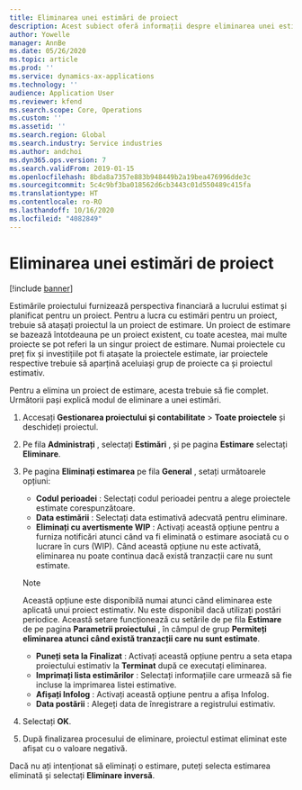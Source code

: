 ```yaml
---
title: Eliminarea unei estimări de proiect
description: Acest subiect oferă informații despre eliminarea unei estimări de proiect după finalizarea acestuia.
author: Yowelle
manager: AnnBe
ms.date: 05/26/2020
ms.topic: article
ms.prod: ''
ms.service: dynamics-ax-applications
ms.technology: ''
audience: Application User
ms.reviewer: kfend
ms.search.scope: Core, Operations
ms.custom: ''
ms.assetid: ''
ms.search.region: Global
ms.search.industry: Service industries
ms.author: andchoi
ms.dyn365.ops.version: 7
ms.search.validFrom: 2019-01-15
ms.openlocfilehash: 8bda8a7357e883b948449b2a19bea476996dde3c
ms.sourcegitcommit: 5c4c9bf3ba018562d6cb3443c01d550489c415fa
ms.translationtype: HT
ms.contentlocale: ro-RO
ms.lasthandoff: 10/16/2020
ms.locfileid: "4082849"
---
```

# <a name="eliminate-a-project-estimate"></a>Eliminarea unei estimări de proiect

[!include [banner](../includes/banner.md)]

Estimările proiectului furnizează perspectiva financiară a lucrului estimat și planificat pentru un proiect. Pentru a lucra cu estimări pentru un proiect, trebuie să atașați proiectul la un proiect de estimare. Un proiect de estimare se bazează întotdeauna pe un proiect existent, cu toate acestea, mai multe proiecte se pot referi la un singur proiect de estimare. Numai proiectele cu preț fix și investițiile pot fi atașate la proiectele estimate, iar proiectele respective trebuie să aparțină aceluiași grup de proiecte ca și proiectul estimativ.

Pentru a elimina un proiect de estimare, acesta trebuie să fie complet. Următorii pași explică modul de eliminare a unei estimări.

1. Accesați **Gestionarea proiectului și contabilitate** > **Toate proiectele** și deschideți proiectul. 
2. Pe fila **Administrați** , selectați **Estimări** , și pe pagina **Estimare** selectați **Eliminare**.
3. Pe pagina **Eliminați estimarea** pe fila **General** , setați următoarele opțiuni:

   - **Codul perioadei** : Selectați codul perioadei pentru a alege proiectele estimate corespunzătoare. 
   - **Data estimării** : Selectați data estimativă adecvată pentru eliminare.
   - **Eliminați cu avertismente WIP** : Activați această opțiune pentru a furniza notificări atunci când va fi eliminată o estimare asociată cu o lucrare în curs (WIP). Când această opțiune nu este activată, eliminarea nu poate continua dacă există tranzacții care nu sunt estimate. 
   > [!NOTE]
   > Această opțiune este disponibilă numai atunci când eliminarea este aplicată unui proiect estimativ. Nu este disponibil dacă utilizați postări periodice. Această setare funcționează cu setările de pe fila **Estimare** de pe pagina **Parametrii proiectului** , în câmpul de grup **Permiteți eliminarea atunci când există tranzacții care nu sunt estimate**.
   - **Puneți seta la Finalizat** : Activați această opțiune pentru a seta etapa proiectului estimativ la **Terminat** după ce executați eliminarea.
   - **Imprimați lista estimărilor** : Selectați informațiile care urmează să fie incluse la imprimarea listei estimative.
   - **Afișați Infolog** : Activați această opțiune pentru a afișa Infolog.
   - **Data postării** : Alegeți data de înregistrare a registrului estimativ.

4.  Selectați **OK**.
5. După finalizarea procesului de eliminare, proiectul estimat eliminat este afișat cu o valoare negativă. 

Dacă nu ați intenționat să eliminați o estimare, puteți selecta estimarea eliminată și selectați **Eliminare inversă**.   
